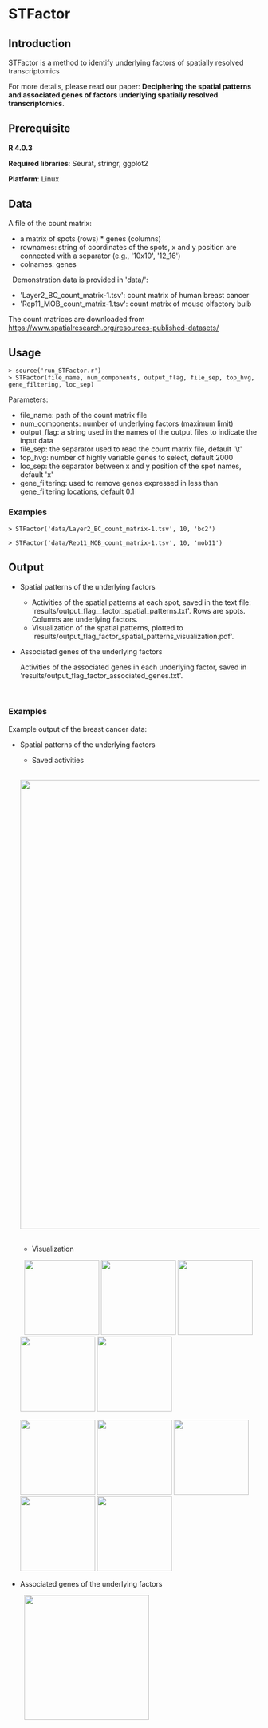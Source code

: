 # STFactor



## Introduction

STFactor is a method to identify underlying factors of spatially resolved transcriptomics

For more details, please read our paper: **Deciphering the spatial patterns and associated genes of factors underlying spatially resolved transcriptomics**.


## Prerequisite
**R 4.0.3**

**Required libraries**: Seurat, stringr, ggplot2

**Platform**: Linux


## Data

A file of the count matrix:

  - a matrix of spots (rows) * genes (columns)
  - rownames: string of coordinates of the spots, x and y position are connected with a separator (e.g., '10x10', '12_16')
  - colnames: genes

&nbsp;
Demonstration data is provided in 'data/':

  - 'Layer2_BC_count_matrix-1.tsv': count matrix of human breast cancer
  - 'Rep11_MOB_count_matrix-1.tsv': count matrix of mouse olfactory bulb

The count matrices are downloaded from https://www.spatialresearch.org/resources-published-datasets/


## Usage

```
> source('run_STFactor.r')
> STFactor(file_name, num_components, output_flag, file_sep, top_hvg, gene_filtering, loc_sep)
```

Parameters:
  - file_name: path of the count matrix file
  - num_components: number of underlying factors (maximum limit)
  - output_flag: a string used in the names of the output files to indicate the input data
  - file_sep: the separator used to read the count matrix file, default '\t'
  - top_hvg: number of highly variable genes to select, default 2000
  - loc_sep: the separator between x and y position of the spot names, default 'x'
  - gene_filtering: used to remove genes expressed in less than gene_filtering locations, default 0.1


### Examples

```
> STFactor('data/Layer2_BC_count_matrix-1.tsv', 10, 'bc2')
```

```
> STFactor('data/Rep11_MOB_count_matrix-1.tsv', 10, 'mob11')
```

## Output

  - Spatial patterns of the underlying factors
    - Activities of the spatial patterns at each spot, saved in the text file: 'results/output_flag__factor_spatial_patterns.txt'. Rows are spots. Columns are underlying factors.
    - Visualization of the spatial patterns, plotted to 'results/output_flag_factor_spatial_patterns_visualization.pdf'.

  - Associated genes of the underlying factors

      Activities of the associated genes in each underlying factor, saved in 'results/output_flag_factor_associated_genes.txt'.

&nbsp;
### Examples

Example output of the breast cancer data:

  - Spatial patterns of the underlying factors
    - Saved activities
    
    &nbsp;
    <img src = "https://user-images.githubusercontent.com/57746198/176135276-a6ede201-e4bb-4322-9978-c7323a349e98.png" width = 900>
    &nbsp;
    
    
    - Visualization
    
    &nbsp;
    <img src = "https://user-images.githubusercontent.com/57746198/176137397-68d1be15-0eb0-465d-a6e6-99347986743c.png" width = 150>
    <img src = "https://user-images.githubusercontent.com/57746198/176137563-b7d2c263-9639-46c0-bec3-92ed9915213d.png" width = 150>
    <img src = "https://user-images.githubusercontent.com/57746198/176137635-8e245d8c-685d-4aa2-b9bf-a4656e06ae65.png" width = 150>
    <img src = "https://user-images.githubusercontent.com/57746198/176137769-daebfe80-6d7d-46f2-8836-877f912f7117.png" width = 150>
    <img src = "https://user-images.githubusercontent.com/57746198/176137836-c0ed4af2-5ab4-42c4-9648-118f72d12847.png" width = 150>
    
    <img src = "https://user-images.githubusercontent.com/57746198/176137885-1c6a8f13-bca1-4a51-9539-f12d54818544.png" width = 150>
    <img src = "https://user-images.githubusercontent.com/57746198/176137952-a4d22bfe-edbe-48f9-b959-29f57d2306b0.png" width = 150>
    <img src = "https://user-images.githubusercontent.com/57746198/176138014-91a5f259-2e07-4bdc-8c3a-a7da82b0133d.png" width = 150>
    <img src = "https://user-images.githubusercontent.com/57746198/176138079-f6c31f6c-ccaa-4d1f-80f3-62fed7885284.png" width = 150>
    <img src = "https://user-images.githubusercontent.com/57746198/176138145-d36b63d0-74a9-4ddb-b5dd-653f13cff00b.png" width = 150>
    &nbsp;
    

  - Associated genes of the underlying factors

    &nbsp;
    <img src = "https://user-images.githubusercontent.com/57746198/176133810-074c0469-968a-45d6-86ee-33a5efc02f3c.png" width = 250>
    &nbsp;

